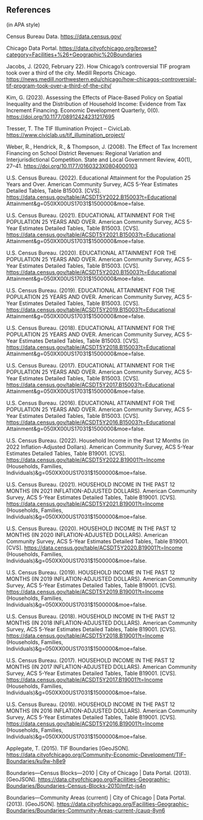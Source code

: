 ## References
(in APA style)

Census Bureau Data. https://data.census.gov/

Chicago Data Portal. https://data.cityofchicago.org/browse?category=Facilities+%26+Geographic%20Boundaries

Jacobs, J. (2020, February 22). How Chicago’s controversial TIF program took over a third of the city. Medill Reports Chicago. https://news.medill.northwestern.edu/chicago/how-chicagos-controversial-tif-program-took-over-a-third-of-the-city/

Kim, G. (2023). Assessing the Effects of Place-Based Policy on Spatial Inequality and the Distribution of Household Income: Evidence from Tax Increment Financing. Economic Development Quarterly, 0(0). https://doi.org/10.1177/08912424231217695

Tresser, T. The TIF Illumination Project – CivicLab. https://www.civiclab.us/tif_illumination_project/

Weber, R., Hendrick, R., & Thompson, J. (2008). The Effect of Tax Increment Financing on School District Revenues: Regional Variation and Interjurisdictional Competition. State and Local Government Review, 40(1), 27–41. https://doi.org/10.1177/0160323X0804000103

U.S. Census Bureau. (2022). Educational Attainment for the Population 25 Years and Over. American Community Survey, ACS 5-Year Estimates Detailed Tables, Table B15003. [CVS]. https://data.census.gov/table/ACSDT5Y2022.B15003?t=Educational Attainment&g=050XX00US17031$1500000&moe=false.

U.S. Census Bureau. (2021). EDUCATIONAL ATTAINMENT FOR THE POPULATION 25 YEARS AND OVER. American Community Survey, ACS 5-Year Estimates Detailed Tables, Table B15003. [CVS]. https://data.census.gov/table/ACSDT5Y2021.B15003?t=Educational Attainment&g=050XX00US17031$1500000&moe=false.

U.S. Census Bureau. (2020). EDUCATIONAL ATTAINMENT FOR THE POPULATION 25 YEARS AND OVER. American Community Survey, ACS 5-Year Estimates Detailed Tables, Table B15003. [CVS]. https://data.census.gov/table/ACSDT5Y2020.B15003?t=Educational Attainment&g=050XX00US17031$1500000&moe=false.

U.S. Census Bureau. (2019). EDUCATIONAL ATTAINMENT FOR THE POPULATION 25 YEARS AND OVER. American Community Survey, ACS 5-Year Estimates Detailed Tables, Table B15003. [CVS]. https://data.census.gov/table/ACSDT5Y2019.B15003?t=Educational Attainment&g=050XX00US17031$1500000&moe=false.

U.S. Census Bureau. (2018). EDUCATIONAL ATTAINMENT FOR THE POPULATION 25 YEARS AND OVER. American Community Survey, ACS 5-Year Estimates Detailed Tables, Table B15003. [CVS]. https://data.census.gov/table/ACSDT5Y2018.B15003?t=Educational Attainment&g=050XX00US17031$1500000&moe=false.

U.S. Census Bureau. (2017). EDUCATIONAL ATTAINMENT FOR THE POPULATION 25 YEARS AND OVER. American Community Survey, ACS 5-Year Estimates Detailed Tables, Table B15003. [CVS]. https://data.census.gov/table/ACSDT5Y2017.B15003?t=Educational Attainment&g=050XX00US17031$1500000&moe=false.

U.S. Census Bureau. (2016). EDUCATIONAL ATTAINMENT FOR THE POPULATION 25 YEARS AND OVER. American Community Survey, ACS 5-Year Estimates Detailed Tables, Table B15003. [CVS]. https://data.census.gov/table/ACSDT5Y2016.B15003?t=Educational Attainment&g=050XX00US17031$1500000&moe=false.

U.S. Census Bureau. (2022). Household Income in the Past 12 Months (in 2022 Inflation-Adjusted Dollars). American Community Survey, ACS 5-Year Estimates Detailed Tables, Table B19001. [CVS]. https://data.census.gov/table/ACSDT5Y2022.B19001?t=Income (Households, Families, Individuals)&g=050XX00US17031$1500000&moe=false.

U.S. Census Bureau. (2021). HOUSEHOLD INCOME IN THE PAST 12 MONTHS (IN 2021 INFLATION-ADJUSTED DOLLARS). American Community Survey, ACS 5-Year Estimates Detailed Tables, Table B19001. [CVS]. https://data.census.gov/table/ACSDT5Y2021.B19001?t=Income (Households, Families, Individuals)&g=050XX00US17031$1500000&moe=false.

U.S. Census Bureau. (2020). HOUSEHOLD INCOME IN THE PAST 12 MONTHS (IN 2020 INFLATION-ADJUSTED DOLLARS). American Community Survey, ACS 5-Year Estimates Detailed Tables, Table B19001. [CVS]. https://data.census.gov/table/ACSDT5Y2020.B19001?t=Income (Households, Families, Individuals)&g=050XX00US17031$1500000&moe=false.

U.S. Census Bureau. (2019). HOUSEHOLD INCOME IN THE PAST 12 MONTHS (IN 2019 INFLATION-ADJUSTED DOLLARS). American Community Survey, ACS 5-Year Estimates Detailed Tables, Table B19001. [CVS]. https://data.census.gov/table/ACSDT5Y2019.B19001?t=Income (Households, Families, Individuals)&g=050XX00US17031$1500000&moe=false.

U.S. Census Bureau. (2018). HOUSEHOLD INCOME IN THE PAST 12 MONTHS (IN 2018 INFLATION-ADJUSTED DOLLARS). American Community Survey, ACS 5-Year Estimates Detailed Tables, Table B19001. [CVS]. https://data.census.gov/table/ACSDT5Y2018.B19001?t=Income (Households, Families, Individuals)&g=050XX00US17031$1500000&moe=false.

U.S. Census Bureau. (2017). HOUSEHOLD INCOME IN THE PAST 12 MONTHS (IN 2017 INFLATION-ADJUSTED DOLLARS). American Community Survey, ACS 5-Year Estimates Detailed Tables, Table B19001. [CVS]. https://data.census.gov/table/ACSDT5Y2017.B19001?t=Income (Households, Families, Individuals)&g=050XX00US17031$1500000&moe=false.

U.S. Census Bureau. (2016). HOUSEHOLD INCOME IN THE PAST 12 MONTHS (IN 2016 INFLATION-ADJUSTED DOLLARS). American Community Survey, ACS 5-Year Estimates Detailed Tables, Table B19001. [CVS]. https://data.census.gov/table/ACSDT5Y2016.B19001?t=Income (Households, Families, Individuals)&g=050XX00US17031$1500000&moe=false.

Applegate, T. (2015). TIF Boundaries [GeoJSON]. https://data.cityofchicago.org/Community-Economic-Development/TIF-Boundaries/ku9w-h8e9

Boundaries—Census Blocks—2010 | City of Chicago | Data Portal. (2013). [GeoJSON]. https://data.cityofchicago.org/Facilities-Geographic-Boundaries/Boundaries-Census-Blocks-2010/mfzt-js4n

Boundaries—Community Areas (current) | City of Chicago | Data Portal. (2013). [GeoJSON]. https://data.cityofchicago.org/Facilities-Geographic-Boundaries/Boundaries-Community-Areas-current-/cauq-8yn6

